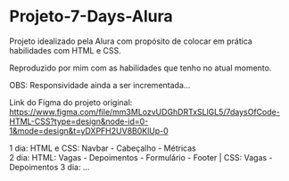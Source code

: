 # Projeto-7-Days-Alura

Projeto idealizado pela Alura com propósito de colocar em prática habilidades com HTML e CSS.

Reproduzido por mim com as habilidades que tenho no atual momento.

OBS: Responsividade ainda a ser incrementada...

Link do Figma do projeto original: https://www.figma.com/file/mm3MLozvUDGhDRTxSLlGL5/7daysOfCode-HTML-CSS?type=design&node-id=0-1&mode=design&t=yDXPFH2UV8B0KlUp-0

1 dia: HTML e CSS: Navbar - Cabeçalho - Métricas <br/>
2 dia: HTML: Vagas - Depoimentos - Formulário - Footer | CSS: Vagas - Depoimentos
3 dia: ...
